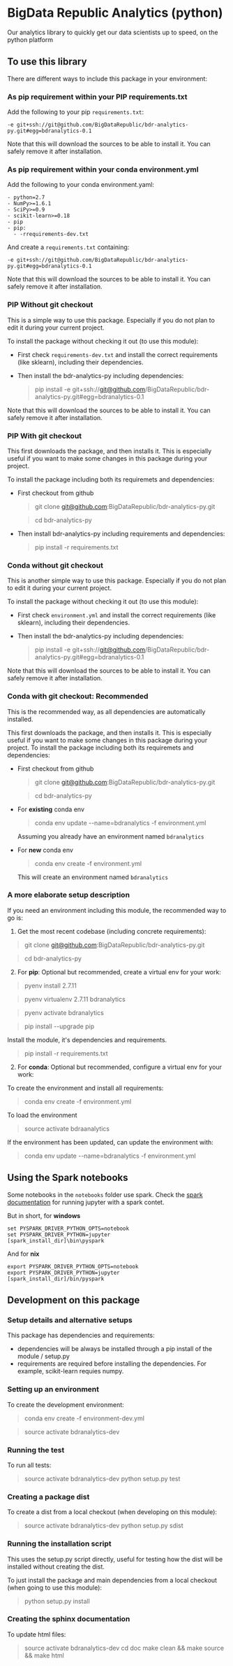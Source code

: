 # BigData Republic Analytics (python)
Our analytics library to quickly get our data scientists up to speed, on the python platform

## To use this library

There are different ways to include this package in your environment:

### As pip requirement within your PIP requirements.txt

Add the following to your pip `requirements.txt`:

```
-e git+ssh://git@github.com/BigDataRepublic/bdr-analytics-py.git#egg=bdranalytics-0.1
```

Note that this will download the sources to be able to install it. You can safely remove it after installation.

### As pip requirement within your conda environment.yml

Add the following to your conda environment.yaml:

```
- python=2.7
- NumPy>=1.6.1
- SciPy>=0.9
- scikit-learn>=0.18
- pip
- pip:
  - -rrequirements-dev.txt
```
And create a `requirements.txt` containing:
```
-e git+ssh://git@github.com/BigDataRepublic/bdr-analytics-py.git#egg=bdranalytics-0.1
```

Note that this will download the sources to be able to install it. You can safely remove it after installation.

### PIP Without git checkout
This is a simple way to use this package. Especially if you do not plan to edit it during your current project.

To install the package without checking it out (to use this module):
  * First check `requirements-dev.txt` and install the correct requirements (like sklearn), including their dependencies.
  * Then install the bdr-analytics-py including dependencies:

    > pip install -e git+ssh://git@github.com/BigDataRepublic/bdr-analytics-py.git#egg=bdranalytics-0.1

Note that this will download the sources to be able to install it. You can safely remove it after installation.
### PIP With git checkout
This first downloads the package, and then installs it. This is especially useful if you want to make some changes in this package during your project.

To install the package including both its requiremets and dependencies:
  * First checkout from github

    > git clone git@github.com:BigDataRepublic/bdr-analytics-py.git

    > cd bdr-analytics-py
  * Then install bdr-analytics-py including requirements and dependencies:

    > pip install -r requirements.txt

### Conda without git checkout
This is another simple way to use this package. Especially if you do not plan to edit it during your current project.

To install the package without checking it out (to use this module):
  * First check `environment.yml` and install the correct requirements (like sklearn), including their dependencies.
  * Then install the bdr-analytics-py including dependencies:

    > pip install -e git+ssh://git@github.com/BigDataRepublic/bdr-analytics-py.git#egg=bdranalytics-0.1

Note that this will download the sources to be able to install it. You can safely remove it after installation.
### Conda with git checkout: Recommended
This is the recommended way, as all dependencies are automatically installed.

This first downloads the package, and then installs it. This is especially useful if you want to make some changes in this package during your project.
To install the package including both its requiremets and dependencies:
  * First checkout from github

    > git clone git@github.com:BigDataRepublic/bdr-analytics-py.git

    > cd bdr-analytics-py

  * For **existing** conda env

    > conda env update --name=bdranalytics -f environment.yml

    Assuming you already have an environment named `bdranalytics`

  * For **new** conda env

    > conda env create -f environment.yml

    This will create an environment named `bdranalytics`

### A more elaborate setup description

If you need an environment including this module, the recommended way to go is:

  1. Get the most recent codebase (including concrete requirements):
  > git clone git@github.com:BigDataRepublic/bdr-analytics-py.git

  > cd bdr-analytics-py

  2.  For **pip**: Optional but recommended, create a virtual env for your work:
  > pyenv install 2.7.11

  > pyenv virtualenv 2.7.11 bdranalytics

  > pyenv activate bdranalytics

  > pip install --upgrade pip

  Install the module, it's dependencies and requirements.

  > pip install -r requirements.txt

 2.  For **conda**: Optional but recommended, configure a virtual env for your work:  

  To create the environment and install all requirements:
  > conda env create -f environment.yml

  To load the environment
  > source activate bdraanalytics

  If the environment has been updated, can update the environment with:
  > conda env update --name=bdranalytics -f environment.yml

## Using the Spark notebooks
Some notebooks in the `notebooks` folder use spark. Check the [spark documentation](http://spark.apache.org/docs/2.0.1/programming-guide.html) for running jupyter with a spark contet.

But in short, for **windows**
```
set PYSPARK_DRIVER_PYTHON_OPTS=notebook
set PYSPARK_DRIVER_PYTHON=jupyter
[spark_install_dir]\bin\pyspark
```

And for **nix**
```
export PYSPARK_DRIVER_PYTHON_OPTS=notebook
export PYSPARK_DRIVER_PYTHON=jupyter
[spark_install_dir]/bin/pyspark
```

## Development on this package

### Setup details and alternative setups
This package has dependencies and requirements:
  * dependencies will be always be installed through a pip install of the module / setup.py
  * requirements are required before installing the dependencies. For example, scikit-learn requies numpy.

### Setting up an environment

To create the development environment:

  > conda env create -f environment-dev.yml

  > source activate bdranalytics-dev

### Running the test

To run all tests:
> source activate bdranalytics-dev
> python setup.py test

### Creating a package dist

To create a dist from a local checkout (when developing on this module):
> source activate bdranalytics-dev
> python setup.py sdist

### Running the installation script
This uses the setup.py script directly, useful for testing how the dist will be installed without creating the dist.

To just install the package and main dependencies from a local checkout (when going to use this module):
> python setup.py install

### Creating the sphinx documentation

To update html files:
> source activate bdranalytics-dev
> cd doc
> make clean && make source && make html
